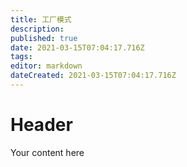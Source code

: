 ```yaml
---
title: 工厂模式
description: 
published: true
date: 2021-03-15T07:04:17.716Z
tags: 
editor: markdown
dateCreated: 2021-03-15T07:04:17.716Z
---
```


# Header
Your content here